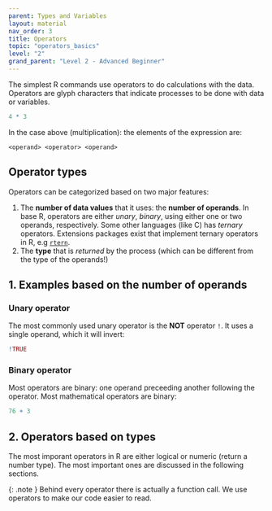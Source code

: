 ```yaml
---
parent: Types and Variables 
layout: material 
nav_order: 3
title: Operators 
topic: "operators_basics"
level: "2"
grand_parent: "Level 2 - Advanced Beginner"
---
```


The simplest R commands use operators to do calculations with the data. Operators are glyph characters that indicate processes to be done with data or variables. 

```R
4 * 3
```

In the case above (multiplication): the elements of the expression are:
```
<operand> <operator> <operand>
```

## Operator types

Operators can be categorized based on  two major features:
1. The **number of data values** that it uses: the **number of operands**. In base R, operators are either *unary*, *binary*, using either one or two operands, respectively. Some other languages (like C) has *ternary* operators. Extensions packages exist that implement ternary operators in R, e.g [`rtern`](https://cran.r-project.org/package=rtern).
2. The **type** that is *returned* by the process (which can be different from the type of the operands!)

## 1. Examples based on the number of operands

### Unary operator

The most commonly used unary operator is the **NOT** operator `!`. It uses a single operand, which it will invert:

```R
!TRUE
```

### Binary operator

Most operators are binary: one operand preceeding another following the operator. Most mathematical operators are binary:

```R
76 + 3
```



## 2. Operators based on types

The most imporant operators in R are either logical or numeric (return a number type). The most important ones are discussed in the following sections.

{: .note }
Behind every operator there is actually a function call. We use operators to make our code easier to read.

